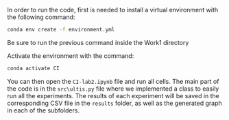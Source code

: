 In order to run the code, first is needed to install a virtual environment with the following command: 

```bash
conda env create -f environment.yml
```
Be sure to run the previous command inside the Work1 directory

Activate the environment with the command: 
```bash
conda activate CI
```

You can then open the `CI-lab2.ipynb` file and run all cells. The main part of the code is in the `src\ultis.py` file where we implemented a class to easily run all the experiments. The results of each experiment will be saved in the corresponding CSV file in the `results` folder, as well as the generated graph in each of the subfolders.